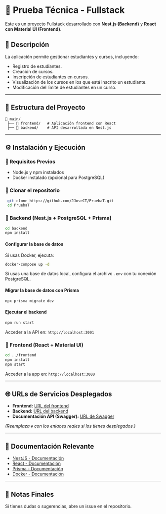 # 📌 Prueba Técnica - Fullstack

Este es un proyecto Fullstack desarrollado con **Nest.js (Backend)** y **React con Material UI (Frontend)**.

## 🚀 Descripción

La aplicación permite gestionar estudiantes y cursos, incluyendo:
- Registro de estudiantes.
- Creación de cursos.
- Inscripción de estudiantes en cursos.
- Visualización de los cursos en los que está inscrito un estudiante.
- Modificación del límite de estudiantes en un curso.

---

## 📂 Estructura del Proyecto

```
📁 main/
 ├── 📁 frontend/   # Aplicación frontend con React
 ├── 📁 backend/    # API desarrollada en Nest.js
```

---

## ⚙️ Instalación y Ejecución

### 🔹 Requisitos Previos
- Node.js y npm instalados
- Docker instalado (opcional para PostgreSQL)

### 🔹 Clonar el repositorio
```bash
 git clone https://github.com/JJoseCT/PruebaT.git
 cd PruebaT
```

### 🔹 Backend (Nest.js + PostgreSQL + Prisma)
```bash
cd backend
npm install
```

#### Configurar la base de datos
Si usas Docker, ejecuta:
```bash
docker-compose up -d
```
Si usas una base de datos local, configura el archivo `.env` con tu conexión PostgreSQL.

#### Migrar la base de datos con Prisma
```bash
npx prisma migrate dev
```

#### Ejecutar el backend
```bash
npm run start
```
Acceder a la API en: `http://localhost:3001`

### 🔹 Frontend (React + Material UI)
```bash
cd ../frontend
npm install
npm start
```
Acceder a la app en: `http://localhost:3000`

---

## 🌐 URLs de Servicios Desplegados

- **Frontend:** [URL del frontend](#)
- **Backend:** [URL del backend](#)
- **Documentación API (Swagger):** [URL de Swagger](#)

*(Reemplaza `#` con los enlaces reales si los tienes desplegados.)*

---

## 📖 Documentación Relevante

- [NestJS - Documentación](https://docs.nestjs.com/)
- [React - Documentación](https://react.dev/)
- [Prisma - Documentación](https://www.prisma.io/docs/)
- [Docker - Documentación](https://docs.docker.com/)

---

## 📌 Notas Finales
Si tienes dudas o sugerencias, abre un issue en el repositorio.

